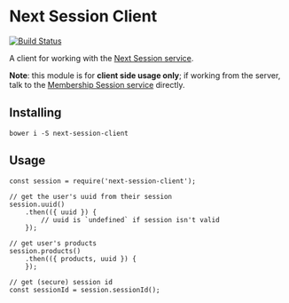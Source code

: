 # Next Session Client
[![Build Status](https://snap-ci.com/Financial-Times/next-session-client/branch/master/build_image)](https://snap-ci.com/Financial-Times/next-session-client/branch/master)

A client for working with the [Next Session service](https://github.com/Financial-Times/next-session).

**Note**: this module is for **client side usage only**; if working from the server, talk to the [Membership Session service](https://developer.ft.com/docs/membership_platform_api) directly.

## Installing

	bower i -S next-session-client


## Usage

	const session = require('next-session-client');

    // get the user's uuid from their session
	session.uuid()
        .then(({ uuid }) {
    		// uuid is `undefined` if session isn't valid
    	});

	// get user's products
	session.products()
        .then(({ products, uuid }) {
        });

	// get (secure) session id
	const sessionId = session.sessionId();
